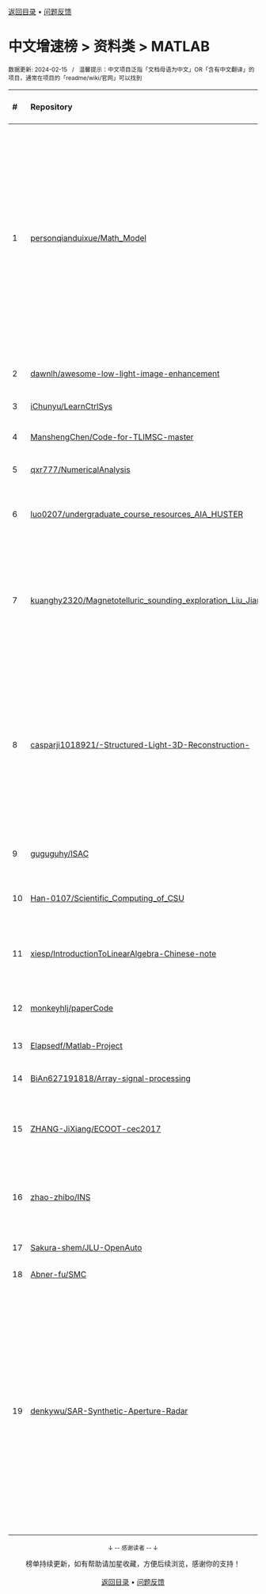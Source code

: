 <a href="https://github.com/GrowingGit/GitHub-Chinese-Top-Charts#github中文排行榜">返回目录</a> • <a href="/content/docs/feedback.md">问题反馈</a>

# 中文增速榜 > 资料类 > MATLAB
<sub>数据更新: 2024-02-15&nbsp;&nbsp;&nbsp;/&nbsp;&nbsp;&nbsp;温馨提示：中文项目泛指「文档母语为中文」OR「含有中文翻译」的项目，通常在项目的「readme/wiki/官网」可以找到</sub>

|#|Repository|Description|Stars|Average daily growth|Updated|
|:-|:-|:-|:-|:-|:-|
|1|[personqianduixue/Math_Model](https://github.com/personqianduixue/Math_Model)|数学建模、美赛、美国大学生数学建模竞赛、全国大学生数学建模竞赛、华为杯研究生数学建模、国赛LaTeX模板、美赛LaTeX模板、mathorcup、电工杯、华中赛、APMCM、深圳杯、中青杯、华东杯、数维杯、东三省数学建模、认证杯、数学建模书籍、常用matlab算法、国赛评阅要点、软件模型算法汇总、智能算法、优化算法、现代的算法|2557|3|2023-12-01|
|2|[dawnlh/awesome-low-light-image-enhancement](https://github.com/dawnlh/awesome-low-light-image-enhancement)|This is a resouce list for low light image enhancement|1125|1|2024-01-15|
|3|[iChunyu/LearnCtrlSys](https://github.com/iChunyu/LearnCtrlSys)|控制理论学习记录|13|0|2023-10-09|
|4|[ManshengChen/Code-for-TLIMSC-master](https://github.com/ManshengChen/Code-for-TLIMSC-master)|张量学习诱导的多视图谱聚类, 计算机学报2023.|5|0|2023-09-10|
|5|[qxr777/NumericalAnalysis](https://github.com/qxr777/NumericalAnalysis)|计算机数值分析课程|82|0|2023-11-20|
|6|[luo0207/undergraduate_course_resources_AIA_HUSTER](https://github.com/luo0207/undergraduate_course_resources_AIA_HUSTER)|华中科技大学人工智能与自动化学院本科学习资料：课件、试卷、笔记、代码|21|0|2024-01-22|
|7|[kuanghy2320/Magnetotelluric_sounding_exploration_Liu_Jianxin_Code_reproduction](https://github.com/kuanghy2320/Magnetotelluric_sounding_exploration_Liu_Jianxin_Code_reproduction)|这是笔者本人对所阅读学习书籍的代码复现，书籍是中南大学柳建新教授的著作《大地电磁测深法勘探-资料解释处理、反演与解释》，如有不足，请多多指教！|3|0|2023-11-13|
|8|[casparji1018921/-Structured-Light-3D-Reconstruction-](https://github.com/casparji1018921/-Structured-Light-3D-Reconstruction-)|这个代码库存放了个人学习结构光三维重建的学习内容和代码，旨在分享和交流，帮助其他对该主题感兴趣的人。如有问题或建议，欢迎联系我！（This repository contains personal learning materials and code related to structured light 3D reconstruction, intended for sharing and c ...|9|0|2023-10-10|
|9|[guguguhy/ISAC](https://github.com/guguguhy/ISAC)|SEU SISE 毕业设计 ISAC通感一体化论文阅读与代码复现|4|0|2023-12-12|
|10|[Han-0107/Scientific_Computing_of_CSU](https://github.com/Han-0107/Scientific_Computing_of_CSU)|中南大学-科学计算与程序应用课程资料（包括作业、上机实践、课程设计）|4|0|2023-12-15|
|11|[xiesp/IntroductionToLinearAlgebra-Chinese-note](https://github.com/xiesp/IntroductionToLinearAlgebra-Chinese-note)|MIT  Gilbert Strang教授的线性导数导论笔记，包含全中文书本内容和视频笔记|60|0|2023-10-02|
|12|[monkeyhlj/paperCode](https://github.com/monkeyhlj/paperCode)|自己写的论文源码-ICEEMDAN-BiLSTM-ARIMA模型|7|0|2023-11-10|
|13|[Elapsedf/Matlab-Project](https://github.com/Elapsedf/Matlab-Project)|用matlab编写的相关算法合集|4|0|2023-10-19|
|14|[BiAn627191818/Array-signal-processing](https://github.com/BiAn627191818/Array-signal-processing)|张小飞阵列信号处理全书代码，基本跑通|5|0|2023-11-15|
|15|[ZHANG-JiXiang/ECOOT-cec2017](https://github.com/ZHANG-JiXiang/ECOOT-cec2017)|网络首发论文“增强型白骨顶鸡优化算法及其应用”的代码，您可以通过知网找到原文|5|0|2023-09-09|
|16|[zhao-zhibo/INS](https://github.com/zhao-zhibo/INS)|牛小骥的惯导机械编排算法，以严恭敏的PSINS为基础，坐标系为东北天，武汉大学的机械编排课程作业|7|0|2023-11-06|
|17|[Sakura-shem/JLU-OpenAuto](https://github.com/Sakura-shem/JLU-OpenAuto)|吉林大学通信自动化 生存资料|17|0|2023-09-27|
|18|[Abner-fu/SMC](https://github.com/Abner-fu/SMC)|滑模控制相关论文及仿真复现|5|0|2023-10-31|
|19|[denkywu/SAR-Synthetic-Aperture-Radar](https://github.com/denkywu/SAR-Synthetic-Aperture-Radar)|合成孔径雷达 相关。研究生期间学习 SAR/InSAR/PolSAR 相关的代码和总结，毕业后已经离开这个领域了。分享出来，仅此纪念。1）SAR: 成像算法，RD，CS，Radarsat-1数据成像处理。2）InSAR: 人造场景原始回波仿真、成像及干涉处理。包括平地场景和圆锥形场景。3）PolSAR: 极化定标算法，Whitt, PARC, Quegan, Ainsworth。详见 readme ...|578|0|2023-11-19|

<div align="center">
    <p><sub>↓ -- 感谢读者 -- ↓</sub></p>
    榜单持续更新，如有帮助请加星收藏，方便后续浏览，感谢你的支持！
</div>

<br/>

<div align="center"><a href="https://github.com/GrowingGit/GitHub-Chinese-Top-Charts#github中文排行榜">返回目录</a> • <a href="/content/docs/feedback.md">问题反馈</a></div>
